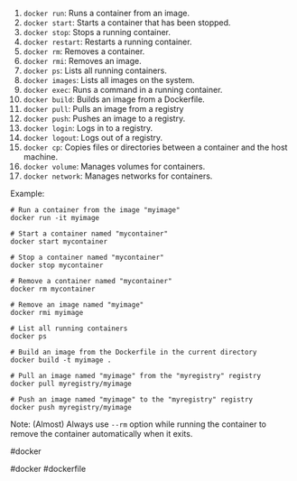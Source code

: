 
1.  `docker run`: Runs a container from an image.
2.  `docker start`: Starts a container that has been stopped.
3.  `docker stop`: Stops a running container.
4.  `docker restart`: Restarts a running container.
5.  `docker rm`: Removes a container.
6.  `docker rmi`: Removes an image.
7.  `docker ps`: Lists all running containers.
8.  `docker images`: Lists all images on the system.
9.  `docker exec`: Runs a command in a running container.
10.  `docker build`: Builds an image from a Dockerfile.
11.  `docker pull`: Pulls an image from a registry
12.  `docker push`: Pushes an image to a registry.
13.  `docker login`: Logs in to a registry.
14.  `docker logout`: Logs out of a registry.
15.  `docker cp`: Copies files or directories between a container and the host machine.
16.  `docker volume`: Manages volumes for containers.
17.  `docker network`: Manages networks for containers.

Example:

```shell
# Run a container from the image "myimage"
docker run -it myimage

# Start a container named "mycontainer"
docker start mycontainer

# Stop a container named "mycontainer"
docker stop mycontainer

# Remove a container named "mycontainer"
docker rm mycontainer

# Remove an image named "myimage"
docker rmi myimage

# List all running containers
docker ps

# Build an image from the Dockerfile in the current directory
docker build -t myimage .

# Pull an image named "myimage" from the "myregistry" registry
docker pull myregistry/myimage

# Push an image named "myimage" to the "myregistry" registry
docker push myregistry/myimage
```

Note: (Almost) Always use `--rm` option while running the container to remove the container automatically when it exits.

#docker

<!-- Keywords -->
#docker #dockerfile
<!-- /Keywords -->
